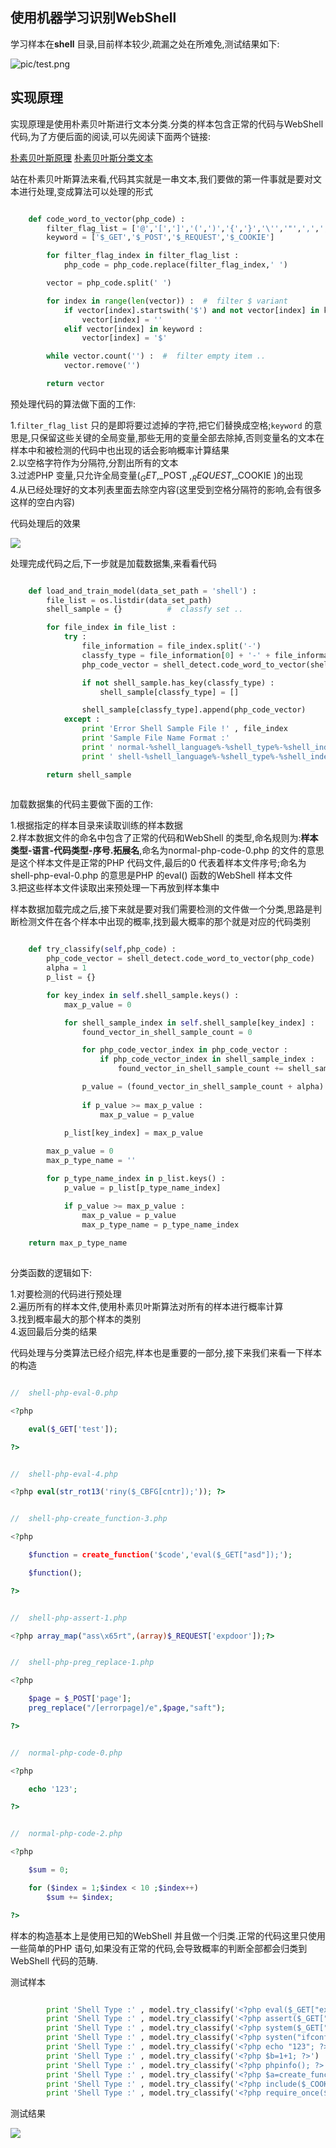 
## 使用机器学习识别WebShell

  学习样本在**shell** 目录,目前样本较少,疏漏之处在所难免,测试结果如下:
  
  ![pic/test.png](pic/test.png)

## 实现原理

  实现原理是使用朴素贝叶斯进行文本分类.分类的样本包含正常的代码与WebShell 代码,为了方便后面的阅读,可以先阅读下面两个链接:
  
  [朴素贝叶斯原理](http://blog.csdn.net/u012162613/article/details/48323777)
  [朴素贝叶斯分类文本](http://www.cnblogs.com/XBWer/archive/2014/07/13/3840736.html)
  
  站在朴素贝叶斯算法来看,代码其实就是一串文本,我们要做的第一件事就是要对文本进行处理,变成算法可以处理的形式
  
```python

    def code_word_to_vector(php_code) :
        filter_flag_list = ['@','[',']','(',')','{','}','\'','"',',',';','=','.','\t','\n','\r\n']
        keyword = ['$_GET','$_POST','$_REQUEST','$_COOKIE']

        for filter_flag_index in filter_flag_list :
            php_code = php_code.replace(filter_flag_index,' ')

        vector = php_code.split(' ')

        for index in range(len(vector)) :  #  filter $ variant
            if vector[index].startswith('$') and not vector[index] in keyword :
                vector[index] = ''
            elif vector[index] in keyword :
                vector[index] = '$'

        while vector.count('') :  #  filter empty item ..
            vector.remove('')

        return vector

```
  
  预处理代码的算法做下面的工作:
  
  1.`filter_flag_list` 只的是即将要过滤掉的字符,把它们替换成空格;`keyword` 的意思是,只保留这些关键的全局变量,那些无用的变量全部去除掉,否则变量名的文本在样本中和被检测的代码中也出现的话会影响概率计算结果<br/>
  2.以空格字符作为分隔符,分割出所有的文本<br/>
  3.过滤PHP 变量,只允许全局变量($_GET ,$_POST ,$_REQUEST ,$_COOKIE )的出现<br/>
  4.从已经处理好的文本列表里面去除空内容(这里受到空格分隔符的影响,会有很多这样的空白内容)
  
  代码处理后的效果
  
  ![](pic/vector.png)
  
  处理完成代码之后,下一步就是加载数据集,来看看代码
  
```python

    def load_and_train_model(data_set_path = 'shell') :
        file_list = os.listdir(data_set_path)
        shell_sample = {}          #  classfy set ..

        for file_index in file_list :
            try :
                file_information = file_index.split('-')
                classfy_type = file_information[0] + '-' + file_information[1] + '-' + file_information[2]
                php_code_vector = shell_detect.code_word_to_vector(shell_detect.read_file(data_set_path + '\\' + file_index))

                if not shell_sample.has_key(classfy_type) :
                    shell_sample[classfy_type] = []

                shell_sample[classfy_type].append(php_code_vector)
            except :
                print 'Error Shell Sample File !' , file_index
                print 'Sample File Name Format :'
                print ' normal-%shell_language%-%shell_type%-%shell_index%.php or '
                print ' shell-%shell_language%-%shell_type%-%shell_index%.php '

        return shell_sample
        
```
  
  加载数据集的代码主要做下面的工作:
  
  1.根据指定的样本目录来读取训练的样本数据<br/>
  2.样本数据文件的命名中包含了正常的代码和WebShell 的类型,命名规则为:**样本类型-语言-代码类型-序号.拓展名**,命名为normal-php-code-0.php 的文件的意思是这个样本文件是正常的PHP 代码文件,最后的0 代表着样本文件序号;命名为shell-php-eval-0.php 的意思是PHP 的eval() 函数的WebShell 样本文件<br/>
  3.把这些样本文件读取出来预处理一下再放到样本集中
  
  样本数据加载完成之后,接下来就是要对我们需要检测的文件做一个分类,思路是判断检测文件在各个样本中出现的概率,找到最大概率的那个就是对应的代码类别
  
```python

    def try_classify(self,php_code) :
        php_code_vector = shell_detect.code_word_to_vector(php_code)
        alpha = 1
        p_list = {}

        for key_index in self.shell_sample.keys() :
            max_p_value = 0

            for shell_sample_index in self.shell_sample[key_index] :
                found_vector_in_shell_sample_count = 0

                for php_code_vector_index in php_code_vector :
                    if php_code_vector_index in shell_sample_index :
                        found_vector_in_shell_sample_count += shell_sample_index.count(php_code_vector_index)

                p_value = (found_vector_in_shell_sample_count + alpha) / float(len(shell_sample_index) * 2 + alpha)
                
                if p_value >= max_p_value :
                    max_p_value = p_value

            p_list[key_index] = max_p_value
            
        max_p_value = 0
        max_p_type_name = ''

        for p_type_name_index in p_list.keys() :
            p_value = p_list[p_type_name_index]

            if p_value >= max_p_value :
                max_p_value = p_value
                max_p_type_name = p_type_name_index
                
    return max_p_type_name
  
```
  
  分类函数的逻辑如下:
  
  1.对要检测的代码进行预处理<br/>
  2.遍历所有的样本文件,使用朴素贝叶斯算法对所有的样本进行概率计算<br/>
  3.找到概率最大的那个样本的类别<br/>
  4.返回最后分类的结果
  
  代码处理与分类算法已经介绍完,样本也是重要的一部分,接下来我们来看一下样本的构造
  
```php

//  shell-php-eval-0.php

<?php

    eval($_GET['test']);

?>


//  shell-php-eval-4.php

<?php eval(str_rot13('riny($_CBFG[cntr]);')); ?>


//  shell-php-create_function-3.php

<?php

    $function = create_function('$code','eval($_GET["asd"]);');

    $function();

?>


//  shell-php-assert-1.php

<?php array_map("ass\x65rt",(array)$_REQUEST['expdoor']);?>


//  shell-php-preg_replace-1.php

<?php

    $page = $_POST['page'];
    preg_replace("/[errorpage]/e",$page,"saft");

?>


//  normal-php-code-0.php

<?php

    echo '123';

?>


//  normal-php-code-2.php

<?php

    $sum = 0;

    for ($index = 1;$index < 10 ;$index++)
        $sum += $index;

?>

```
  
  样本的构造基本上是使用已知的WebShell 并且做一个归类.正常的代码这里只使用一些简单的PHP 语句,如果没有正常的代码,会导致概率的判断全部都会归类到WebShell 代码的范畴.
  
  测试样本
  
```python

        print 'Shell Type :' , model.try_classify('<?php eval($_GET["exp"]); ?>')
        print 'Shell Type :' , model.try_classify('<?php assert($_GET["exp"]); ?>')
        print 'Shell Type :' , model.try_classify('<?php system($_GET["exp"]); ?>')
        print 'Shell Type :' , model.try_classify('<?php systen("ifconfig"); ?>')
        print 'Shell Type :' , model.try_classify('<?php echo "123"; ?>')
        print 'Shell Type :' , model.try_classify('<?php $b=1+1; ?>')
        print 'Shell Type :' , model.try_classify('<?php phpinfo(); ?>')
        print 'Shell Type :' , model.try_classify('<?php $a=create_function(\'\',\'ev\',\'al\'.\'($\'.\'_GET["e"]);\'); $a(); ?>')
        print 'Shell Type :' , model.try_classify('<?php include($_COOKIE[\'s\']); ?>')
        print 'Shell Type :' , model.try_classify('<?php require_once($_POST[\'s\']); ?>')

```
  
  测试结果
  
  ![](pic/sample_test.png)


